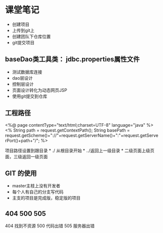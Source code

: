 # 课堂笔记
* 创建项目
* 上传到git上
* 创建团队下仓库位置
* git提交项目
## baseDao类工具类： jdbc.properties属性文件
* 测试数据库连接
* dao层设计
* 控制层设计
* 页面设计转化为动态网页JSP
*  使用git提交到仓库
## 工程路径 

<%@ page contentType="text/html;charset=UTF-8" language="java" %>
<%
    String path = request.getContextPath();
    String basePath = request.getScheme()+"://"+request.getServerName()+":"+request.getServerPort()+path+"/";
%>
<base href="<%=basePath%>">  项目路径设置到跟目录
*  ./ 从根目录开始
*  ../返回上一级目录
*  二级页面上级页面，三级返回一级页面


## GIT 的使用
* master主枝上没有开发者  
* 每个人有自己的分支写代码
* 主支的项目是完成版，稳定版的项目
## 404 500 505
   404 找到不资源
   500  代码出错
   505  服务器出错
   
   

